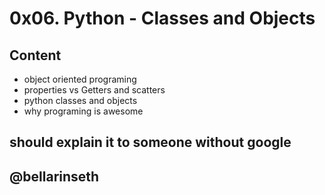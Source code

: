 #  0x06. Python - Classes and Objects

## Content
* object oriented programing
* properties vs Getters and scatters
* python classes and objects
* why programing is awesome

## should explain it to someone without google

## @bellarinseth
